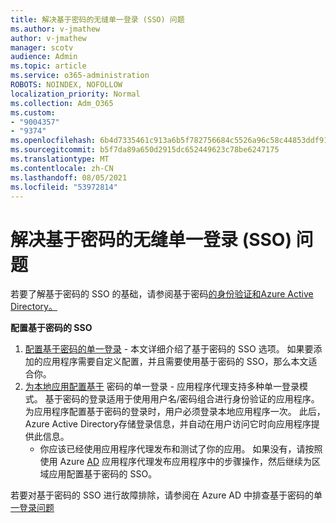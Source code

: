 ```yaml
---
title: 解决基于密码的无缝单一登录 (SSO) 问题
ms.author: v-jmathew
author: v-jmathew
manager: scotv
audience: Admin
ms.topic: article
ms.service: o365-administration
ROBOTS: NOINDEX, NOFOLLOW
localization_priority: Normal
ms.collection: Adm_O365
ms.custom:
- "9004357"
- "9374"
ms.openlocfilehash: 6b4d7335461c913a6b5f782756684c5526a96c58c44853ddf9154aa51607bd4a
ms.sourcegitcommit: b5f7da89a650d2915dc652449623c78be6247175
ms.translationtype: MT
ms.contentlocale: zh-CN
ms.lasthandoff: 08/05/2021
ms.locfileid: "53972814"
---
```

# <a name="troubleshoot-password-based-seamless-single-sign-on-sso-issues"></a>解决基于密码的无缝单一登录 (SSO) 问题

若要了解基于密码的 SSO 的基础，请参阅基于密码[的身份验证和Azure Active Directory。](https://docs.microsoft.com/azure/active-directory/fundamentals/auth-password-based-sso)

**配置基于密码的 SSO**

1. [配置基于密码的单一登录](https://docs.microsoft.com/azure/active-directory/manage-apps/configure-password-single-sign-on-non-gallery-applications) - 本文详细介绍了基于密码的 SSO 选项。 如果要添加的应用程序需要自定义配置，并且需要使用基于密码的 SSO，那么本文适合你。
2. [为本地应用配置基于](https://docs.microsoft.com/azure/active-directory/manage-apps/application-proxy-configure-single-sign-on-password-vaulting) 密码的单一登录 - 应用程序代理支持多种单一登录模式。 基于密码的登录适用于使用用户名/密码组合进行身份验证的应用程序。 为应用程序配置基于密码的登录时，用户必须登录本地应用程序一次。 此后，Azure Active Directory存储登录信息，并自动在用户访问它时向应用程序提供此信息。
    - 你应该已经使用应用程序代理发布和测试了你的应用。 如果没有，请按照使用 Azure [AD](https://docs.microsoft.com/azure/active-directory/manage-apps/application-proxy-add-on-premises-application) 应用程序代理发布应用程序中的步骤操作，然后继续为区域应用配置基于密码的 SSO。

若要对基于密码的 SSO 进行故障排除，请参阅在 Azure AD 中排查基于密码的单 [一登录问题](https://docs.microsoft.com/azure/active-directory/manage-apps/troubleshoot-password-based-sso)
